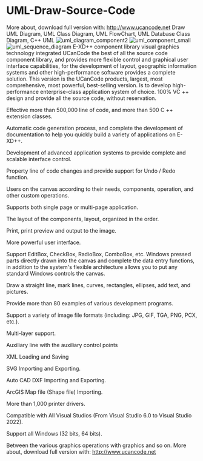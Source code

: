 # UML-Draw-Source-Code
More about, download full version with: http://www.ucancode.net
Draw UML Diagram, UML Class Diagram, UML FlowChart, UML Database Class Diagram, C++ UML
![uml_diagram_component2](https://user-images.githubusercontent.com/96277629/155130899-4b9fd1c9-d3b8-4746-a523-ea0cc23e1c68.gif)
![uml_component_small](https://user-images.githubusercontent.com/96277629/155130907-6173ad10-9049-47d7-ba20-fdf75eef3162.gif)
![uml_sequence_diagram](https://user-images.githubusercontent.com/96277629/155130914-4fa18c00-e653-4401-a202-df01e5001a19.gif)
E-XD++ component library visual graphics technology integrated UCanCode the best of all the source code component library, and provides more flexible control and graphical user interface capabilities, for the development of layout, geographic information systems and other high-performance software provides a complete solution.  This version is the UCanCode products, largest, most comprehensive, most powerful, best-selling version.  Is to develop high-performance enterprise-class application system of choice.
100% VC ++ design and provide all the source code, without reservation.
 
Effective more than 500,000 line of code, and more than 500 C ++ extension classes.
 
Automatic code generation process, and complete the development of documentation to help you quickly build a variety of applications on E-XD++.
 
Development of advanced application systems to provide complete and scalable interface control.
 
Property line of code changes and provide support for Undo / Redo function.
 
Users on the canvas according to their needs, components, operation, and other custom operations.
 
Supports both single page or multi-page application.
 
The layout of the components, layout, organized in the order.
 
Print, print preview and output to the image.
 
More powerful user interface.
 
Support EditBox, CheckBox, RadioBox, ComboBox, etc. Windows pressed parts directly drawn into the canvas and complete the data entry functions, in addition to the system's flexible architecture allows you to put any standard Windows controls the canvas.
 
Draw a straight line, mark lines, curves, rectangles, ellipses, add text, and pictures.
 
Provide more than 80 examples of various development programs.
 
Support a variety of image file formats (including: JPG, GIF, TGA, PNG, PCX, etc.).
 
Multi-layer support.
 
Auxiliary line with the auxiliary control points
 
XML Loading and Saving
 
SVG Importing and Exporting.
 
Auto CAD DXF Importing and Exporting.
 
ArcGIS Map file (Shape file) Importing.
 
More than 1,000 printer drivers.
 
Compatible with All Visual Studios (From Visual Studio 6.0 to Visual Studio 2022).
 
Support all Windows (32 bits, 64 bits).
 
Between the various graphics operations with graphics and so on.
More about, download full version with: http://www.ucancode.net
